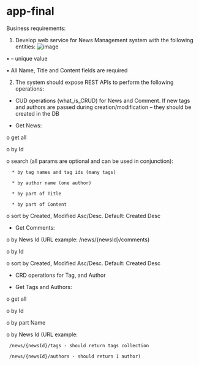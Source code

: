 # app-final
Business requirements: 
 1. Develop web service for News Management system with the following entities: 
 ![image](https://user-images.githubusercontent.com/111504102/193266878-e94eafb1-313f-4b9e-9854-f5bc9aa21493.png)

•	 – unique value

•	All Name, Title and Content fields are required

2. The system should expose REST APIs to perform the following operations:

-	CUD operations (what_is_CRUD) for News and Comment. If new tags and authors are passed during creation/modification – they should be created in the DB

-	Get News:

   o	get all

   o	by Id

   o	search (all params are optional and can be used in conjunction):
   
      *	by tag names and tag ids (many tags)
      
      *	by author name (one author)
      
      *	by part of Title 
      
      *	by part of Content

   o	sort by Created, Modified Asc/Desc. Default: Created Desc
   
   -	Get Comments:

o	by News Id (URL example: /news/{newsId}/comments)

o	by Id

o	sort by Created, Modified Asc/Desc. Default: Created Desc

-	CRD operations for Tag, and Author

-	Get Tags and Authors:

o	get all

o	by Id

o	by part Name

o	by News Id (URL example:

     /news/{newsId}/tags - should return tags collection
    
     /news/{newsId}/authors - should return 1 author)
